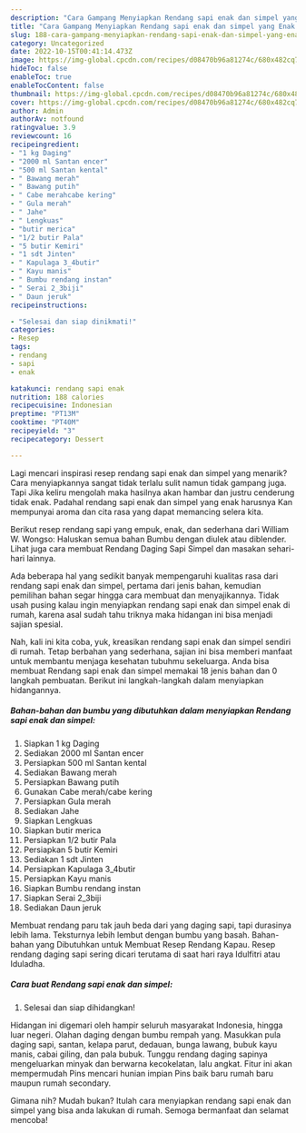 ```yaml
---
description: "Cara Gampang Menyiapkan Rendang sapi enak dan simpel yang Enak Banget "
title: "Cara Gampang Menyiapkan Rendang sapi enak dan simpel yang Enak Banget "
slug: 188-cara-gampang-menyiapkan-rendang-sapi-enak-dan-simpel-yang-enak-banget
category: Uncategorized
date: 2022-10-15T00:41:14.473Z
image: https://img-global.cpcdn.com/recipes/d08470b96a81274c/680x482cq70/rendang-sapi-enak-dan-simpel-foto-resep-utama.jpg
hideToc: false
enableToc: true
enableTocContent: false
thumbnail: https://img-global.cpcdn.com/recipes/d08470b96a81274c/680x482cq70/rendang-sapi-enak-dan-simpel-foto-resep-utama.jpg
cover: https://img-global.cpcdn.com/recipes/d08470b96a81274c/680x482cq70/rendang-sapi-enak-dan-simpel-foto-resep-utama.jpg
author: Admin
authorAv: notfound
ratingvalue: 3.9
reviewcount: 16
recipeingredient:
- "1 kg Daging"
- "2000 ml Santan encer"
- "500 ml Santan kental"
- " Bawang merah"
- " Bawang putih"
- " Cabe merahcabe kering"
- " Gula merah"
- " Jahe"
- " Lengkuas"
- "butir merica"
- "1/2 butir Pala"
- "5 butir Kemiri"
- "1 sdt Jinten"
- " Kapulaga 3_4butir"
- " Kayu manis"
- " Bumbu rendang instan"
- " Serai 2_3biji"
- " Daun jeruk"
recipeinstructions:

- "Selesai dan siap dinikmati!"
categories:
- Resep
tags:
- rendang
- sapi
- enak

katakunci: rendang sapi enak 
nutrition: 188 calories
recipecuisine: Indonesian
preptime: "PT13M"
cooktime: "PT40M"
recipeyield: "3"
recipecategory: Dessert

---
```



Lagi mencari inspirasi resep rendang sapi enak dan simpel yang menarik? Cara menyiapkannya sangat tidak terlalu sulit namun tidak gampang juga. Tapi Jika keliru mengolah maka hasilnya akan hambar dan justru cenderung tidak enak. Padahal rendang sapi enak dan simpel yang enak harusnya Kan mempunyai aroma dan cita rasa yang dapat memancing selera kita.


Berikut resep rendang sapi yang empuk, enak, dan sederhana dari William W. Wongso: Haluskan semua bahan Bumbu dengan diulek atau diblender. Lihat juga cara membuat Rendang Daging Sapi Simpel dan masakan sehari-hari lainnya.

Ada beberapa hal yang sedikit banyak mempengaruhi kualitas rasa dari rendang sapi enak dan simpel, pertama dari jenis bahan, kemudian pemilihan bahan segar hingga cara membuat dan menyajikannya. Tidak usah pusing kalau ingin menyiapkan rendang sapi enak dan simpel enak di rumah, karena asal sudah tahu triknya maka hidangan ini bisa menjadi sajian spesial.


Nah, kali ini kita coba, yuk, kreasikan rendang sapi enak dan simpel sendiri di rumah. Tetap berbahan yang sederhana, sajian ini bisa memberi manfaat untuk membantu menjaga kesehatan tubuhmu sekeluarga. Anda bisa membuat Rendang sapi enak dan simpel memakai 18 jenis bahan dan 0 langkah pembuatan. Berikut ini langkah-langkah dalam menyiapkan hidangannya.

<!--inarticleads1-->

##### Bahan-bahan dan bumbu yang dibutuhkan dalam menyiapkan Rendang sapi enak dan simpel:

1. Siapkan 1 kg Daging
1. Sediakan 2000 ml Santan encer
1. Persiapkan 500 ml Santan kental
1. Sediakan  Bawang merah
1. Persiapkan  Bawang putih
1. Gunakan  Cabe merah/cabe kering
1. Persiapkan  Gula merah
1. Sediakan  Jahe
1. Siapkan  Lengkuas
1. Siapkan butir merica
1. Persiapkan 1/2 butir Pala
1. Persiapkan 5 butir Kemiri
1. Sediakan 1 sdt Jinten
1. Persiapkan  Kapulaga 3_4butir
1. Persiapkan  Kayu manis
1. Siapkan  Bumbu rendang instan
1. Siapkan  Serai 2_3biji
1. Sediakan  Daun jeruk


Membuat rendang paru tak jauh beda dari yang daging sapi, tapi durasinya lebih lama. Teksturnya lebih lembut dengan bumbu yang basah. Bahan-bahan yang Dibutuhkan untuk Membuat Resep Rendang Kapau. Resep rendang daging sapi sering dicari terutama di saat hari raya Idulfitri atau Iduladha. 

<!--inarticleads2-->

##### Cara buat Rendang sapi enak dan simpel:


1. Selesai dan siap dihidangkan!

Hidangan ini digemari oleh hampir seluruh masyarakat Indonesia, hingga luar negeri. Olahan daging dengan bumbu rempah yang. Masukkan pula daging sapi, santan, kelapa parut, dedauan, bunga lawang, bubuk kayu manis, cabai giling, dan pala bubuk. Tunggu rendang daging sapinya mengeluarkan minyak dan berwarna kecokelatan, lalu angkat. Fitur ini akan mempermudah Pins mencari hunian impian Pins baik baru rumah baru maupun rumah secondary. 

Gimana nih? Mudah bukan? Itulah cara menyiapkan rendang sapi enak dan simpel yang bisa anda lakukan di rumah. Semoga bermanfaat dan selamat mencoba!
